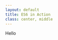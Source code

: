 ```yaml
---
layout: default
title: ES6 in Action
class: center, middle
---
```


<link rel="stylesheet" href="remark-custom.css">
<script src="https://gnab.github.io/remark/downloads/remark-latest.min.js"></script>

<script>
var slideshow = remark.create({sourceUrl: 'README.md'})
</script>
<p>Hello
